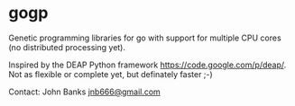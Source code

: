 gogp
====
Genetic programming libraries for go with support for multiple CPU cores (no distributed processing yet).

Inspired by the DEAP Python framework <https://code.google.com/p/deap/>. Not as flexible or complete yet, but definately faster ;-)

Contact: John Banks <jnb666@gmail.com>
